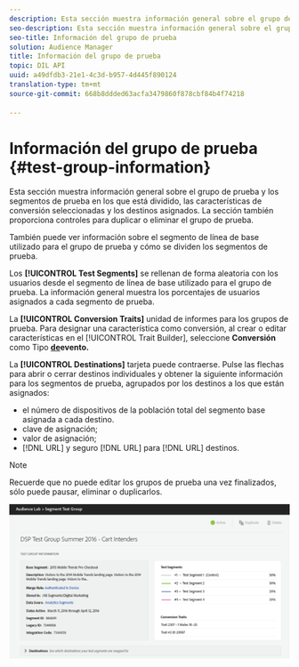 ```yaml
---
description: Esta sección muestra información general sobre el grupo de prueba y los segmentos de prueba en los que está dividido, las características de conversión seleccionadas y los destinos asignados. La sección también proporciona controles para duplicar o eliminar el grupo de prueba.
seo-description: Esta sección muestra información general sobre el grupo de prueba y los segmentos de prueba en los que está dividido, las características de conversión seleccionadas y los destinos asignados. La sección también proporciona controles para duplicar o eliminar el grupo de prueba.
seo-title: Información del grupo de prueba
solution: Audience Manager
title: Información del grupo de prueba
topic: DIL API
uuid: a49dfdb3-21e1-4c3d-b957-4d445f890124
translation-type: tm+mt
source-git-commit: 668b8ddded63acfa3479860f878cbf84b4f74218

---
```



# Información del grupo de prueba {#test-group-information}

Esta sección muestra información general sobre el grupo de prueba y los segmentos de prueba en los que está dividido, las características de conversión seleccionadas y los destinos asignados. La sección también proporciona controles para duplicar o eliminar el grupo de prueba.

También puede ver información sobre el segmento de línea de base utilizado para el grupo de prueba y cómo se dividen los segmentos de prueba.

Los **[!UICONTROL Test Segments]** se rellenan de forma aleatoria con los usuarios desde el segmento de línea de base utilizado para el grupo de prueba. La información general muestra los porcentajes de usuarios asignados a cada segmento de prueba.

La **[!UICONTROL Conversion Traits]** unidad de informes para los grupos de prueba. Para designar una característica como conversión, al crear o editar características en el [!UICONTROL Trait Builder], seleccione **Conversión** como Tipo **[de](../../features/traits/create-onboarded-rule-based-traits.md)evento.**

La **[!UICONTROL Destinations]** tarjeta puede contraerse. Pulse las flechas para abrir o cerrar destinos individuales y obtener la siguiente información para los segmentos de prueba, agrupados por los destinos a los que están asignados:

* el número de dispositivos de la población total del segmento base asignada a cada destino.
* clave de asignación;
* valor de asignación;
* [!DNL URL] y seguro [!DNL URL] para [!DNL URL] destinos.

>[!NOTE]
>
>Recuerde que no puede editar los grupos de prueba una vez finalizados, sólo puede pausar, eliminar o duplicarlos.

![](assets/test-groups-information.PNG)